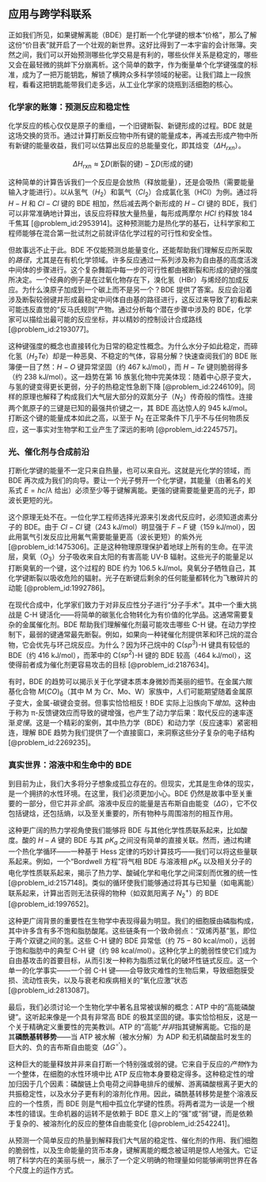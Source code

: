 ## 应用与跨学科联系

正如我们所见，如果键解离能（BDE）是打断一个化学键的根本“价格”，那么了解这份“价目表”就开启了一个壮观的新世界。这好比得到了一本宇宙的会计账簿。突然之间，我们可以开始预测哪些化学交易是有利的，哪些伙伴关系是稳定的，哪些又会在最轻微的挑衅下分崩离析。这个简单的数字，作为衡量单个化学键强度的标准，成为了一把万能钥匙，解锁了横跨众多科学领域的秘密。让我们踏上一段旅程，看看这把钥匙能带我们走多远，从工业化学家的烧瓶到活细胞的核心。

### 化学家的账簿：预测反应和稳定性

化学反应的核心仅仅是原子的重组，一个旧键断裂、新键形成的过程。BDE 就是这场交换的货币。通过计算打断反应物中所有键的能量成本，再减去形成产物中所有新键的能量收益，我们可以估算出反应的总能量变化，即其焓变（$\Delta H_{rxn}$）。

$$ \Delta H_{\text{rxn}} \approx \sum D(\text{断裂的键}) - \sum D(\text{形成的键}) $$

这种简单的计算告诉我们一个反应是会放热（释放能量），还是会吸热（需要能量输入才能进行）。以从氢气（$H_2$）和氯气（$Cl_2$）合成氯化氢（HCl）为例。通过将 $H-H$ 和 $Cl-Cl$ 键的 BDE 相加，然后减去两个新形成的 $H-Cl$ 键的 BDE，我们可以非常准确地计算出，该反应将释放大量热量，每形成两摩尔 $HCl$ 约释放 $184$ 千焦耳 [@problem_id:2953914]。这种预测能力是热化学的基石，让科学家和工程师能够在混合第一批试剂之前就评估化学过程的可行性和安全性。

但故事远不止于此。BDE 不仅能预测总能量变化，还能帮助我们理解反应所采取的*路径*，尤其是在有机化学领域。许多反应通过一系列涉及称为自由基的高度活泼中间体的步骤进行。这个复杂舞蹈中每一步的可行性都由被断裂和形成的键的强度所决定。一个经典的例子是在过氧化物存在下，溴化氢（HBr）与烯烃的加成反应。为什么溴原子加成到一个碳上而不是另一个？BDE 提供了答案。反应会沿着涉及断裂较弱键并形成最稳定中间体自由基的路径进行，这反过来导致了初看起来可能违反直觉的“反马氏规则”产物。通过分析每个潜在步骤中涉及的 BDE，化学家可以描绘出最可能的反应坐标，并以精妙的控制设计合成路线 [@problem_id:2193077]。

这种键强度的概念也直接转化为日常的稳定性概念。为什么水分子如此稳定，而碲化氢（$H_2Te$）却是一种恶臭、不稳定的气体，容易分解？快速查阅我们的 BDE 账簿便一目了然：$H-O$ 键异常坚固（约 $467 \text{ kJ/mol}$），而 $H-Te$ 键则脆弱得多（约 $238 \text{ kJ/mol}$）。这一趋势在第 16 族氢化物中完美体现：随着中心原子变大，与氢的键变得更长更弱，分子的热稳定性急剧下降 [@problem_id:2246109]。同样的原理也解释了构成我们大气层大部分的双氮分子（$N_2$）传奇般的惰性。连接两个氮原子的三键是已知的最强共价键之一，其 BDE 高达惊人的 $945 \text{ kJ/mol}$。打断这个键的能量成本如此之高，以至于 $N_2$ 在正常条件下几乎不与任何物质反应，这一事实对生物学和工业产生了深远的影响 [@problem_id:2245757]。

### 光、催化剂与合成前沿

打断化学键的能量不一定只来自热量，也可以来自光。这就是光化学的领域，而BDE 再次成为我们的向导。要让一个光子劈开一个化学键，其能量（由著名的关系式 $E=hc/\lambda$ 给出）必须至少等于键解离能。更强的键需要能量更高的光子，即波长更短的光。

这个原理无处不在。一位化学工程师选择光源来引发卤代反应时，必须知道卤素分子的 BDE。由于 $Cl-Cl$ 键（$243 \text{ kJ/mol}$）明显强于 $F-F$ 键（$159 \text{ kJ/mol}$），因此用氯气引发反应比用氟气需要能量更高（波长更短）的紫外光 [@problem_id:1475306]。正是这种物理原理保护着地球上所有的生命。在平流层，臭氧（$O_3$）分子吸收来自太阳的有害高能 UV-B 辐射。这些光子的能量足以打断臭氧的一个键，这个过程的 BDE 约为 $106.5 \text{ kJ/mol}$。臭氧分子牺牲自己，其化学键断裂以吸收危险的辐射。光子在断键后剩余的任何能量都转化为飞散碎片的动能 [@problem_id:1992786]。

在现代合成中，化学家们致力于对非反应性分子进行“分子手术”。其中一个重大挑战是 C-H 键活化——将简单的碳氢化合物转化为有价值的化学品。这通常需要复杂的金属催化剂。BDE 帮助我们理解催化剂最可能攻击哪些 C-H 键。在动力学控制下，最弱的键通常最先断裂。例如，如果向一种铑催化剂提供苯和环己烷的混合物，它会优先与环己烷反应。为什么？因为环己烷中的 C($sp^3$)-H 键具有较低的 BDE（约 $416 \text{ kJ/mol}$），而苯中的 C($sp^2$)-H 键的 BDE 较高（$464 \text{ kJ/mol}$），这使得前者成为催化剂更容易攻击的目标 [@problem_id:2187634]。

有时，BDE 的趋势可以揭示关于化学键本质本身微妙而美丽的细节。在金属六羰基化合物 $M(CO)_6$（其中 M 为 Cr、Mo、W）家族中，人们可能期望随着金属原子变大，金属-碳键会变弱。但事实恰恰相反！BDE 实际上沿族向下*增加*。这种由于称为 π-反馈键效应而导致的键增强，也产生了动力学后果：取代反应的速率逐渐*变慢*。这是一个精彩的案例，其中热力学（BDE）和动力学（反应速率）紧密相连，理解 BDE 趋势为我们提供了一个直接窗口，来洞察这些分子复杂的电子结构 [@problem_id:2269235]。

### 真实世界：溶液中和生命中的 BDE

到目前为止，我们大多将分子想象成孤立存在的。但现实，尤其是生命体的现实，是一个拥挤的水性环境。在这里，我们必须更加小心。BDE 仍然是故事中至关重要的一部分，但它并非*全部*。溶液中反应的能量是吉布斯自由能变（$\Delta G$），它不仅包括键焓，还包括熵，以及至关重要的，所有物种与周围溶剂的相互作用。

这种更广阔的热力学视角使我们能够将 BDE 与其他化学性质联系起来，比如酸度。酸的 $H-A$ 键的 BDE 与其 $pK_a$ 之间没有简单的直接关联。然而，通过构建一个热化学循环——一种基于 Hess 定律的巧妙计算技巧——我们可以将这些量联系起来。例如，一个“Bordwell 方程”将气相 BDE 与溶液相 $pK_a$ 以及相关分子的电化学性质联系起来，揭示了热力学、酸碱化学和电化学之间深刻而优雅的统一性 [@problem_id:2157148]。类似的循环使我们能够通过将其与已知量（如电离能）联系起来，计算出否则无法获得的物种（如双氮阳离子 $N_2^+$）的 BDE [@problem_id:1997652]。

这种更广阔背景的重要性在生物学中表现得最为明显。我们的细胞膜由磷脂构成，其中许多含有多不饱和脂肪酸尾。这些链条有一个致命弱点：“双烯丙基”氢，即位于两个双键之间的氢。这些 C-H 键的 BDE 异常低（约 $75-80 \text{ kcal/mol}$），远弱于饱和脂肪中的典型 C-H 键（约 $98 \text{ kcal/mol}$）。这种化学上的脆弱性使它们成为自由基攻击的首要目标，从而引发一种称为脂质过氧化的破坏性链式反应。这一个单一的化学事实——一个弱 C-H 键——会导致灾难性的生物后果，导致细胞膜受损、流动性丧失，以及与衰老和疾病相关的“氧化应激”状态 [@problem_id:2813087]。

最后，我们必须讨论一个生物化学中著名且常被误解的概念：ATP 中的“高能磷酸键”。这听起来像是一个具有非常高 BDE 的极其坚固的键。事实恰恰相反，这是一个关于精确定义重要性的完美教训。ATP 的“高能”*并非*指其键解离能。它指的是其**磷酰基转移势**——当 ATP 被水解（被水分解）为 ADP 和无机磷酸盐时发生的巨大的、负的吉布斯自由能变（$\Delta G^{\circ'}$）。

这种巨大的能量释放并非来自打断一个特别强或弱的键。它来自于反应的*产物*作为一个整体，在细胞的水性环境中比 ATP 反应物本身要稳定得多。这种稳定性的增加归因于几个因素：磷酸链上负电荷之间静电排斥的缓解、游离磷酸根离子更大的共振稳定性，以及水分子更有利的溶剂化作用。因此，磷酰基转移势是整个溶液反应的一个性质，而 BDE 则是气相中孤立化学键的性质。将两者混为一谈是一个根本性的错误。生命机器的运转不是依赖于 BDE 意义上的“强”或“弱”键，而是依赖于复杂的、被溶剂化的反应的整体自由能变化 [@problem_id:2542241]。

从预测一个简单反应的热量到解释我们大气层的稳定性、催化剂的作用、我们细胞的脆弱性，以及生命能量的货币本身，键解离能的概念被证明是惊人地强大。它证明了科学内在的美丽与统一，展示了一个定义明确的物理量如何能够阐明世界在各个尺度上的运作方式。